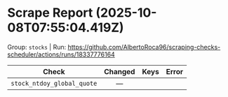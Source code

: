# Scrape Report (2025-10-08T07:55:04.419Z)

Group: `stocks`  |  Run: https://github.com/AlbertoRoca96/scraping-checks-scheduler/actions/runs/18337776164

| Check | Changed | Keys | Error |
|---|:---:|:--|:--|
| `stock_ntdoy_global_quote` | — |  |  |
